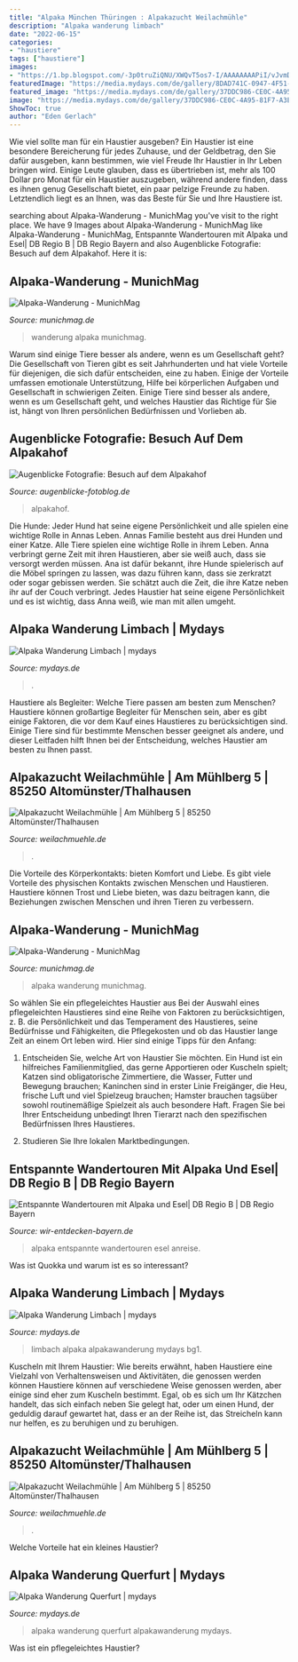 ```yaml
---
title: "Alpaka München Thüringen : Alpakazucht Weilachmühle"
description: "Alpaka wanderung limbach"
date: "2022-06-15"
categories:
- "haustiere"
tags: ["haustiere"]
images:
- "https://1.bp.blogspot.com/-3p0truZiQNU/XWQvT5os7-I/AAAAAAAAPiI/vJvmDBefrtQ5Q-__4px5h7eSkw_Dm2_jQCLcBGAs/s1600/V8.jpg"
featuredImage: "https://media.mydays.com/de/gallery/8DAD741C-0947-4F51-A20D-8411C2A2C83B/lama-alpakawanderung-limbach-bg1.jpg"
featured_image: "https://media.mydays.com/de/gallery/37DDC986-CE0C-4A95-81F7-A3E1EAF35001/lama-alpakawanderung-limbach-bg1.jpg"
image: "https://media.mydays.com/de/gallery/37DDC986-CE0C-4A95-81F7-A3E1EAF35001/lama-alpakawanderung-limbach-bg1.jpg"
ShowToc: true
author: "Eden Gerlach"
---
```



Wie viel sollte man für ein Haustier ausgeben?
Ein Haustier ist eine besondere Bereicherung für jedes Zuhause, und der Geldbetrag, den Sie dafür ausgeben, kann bestimmen, wie viel Freude Ihr Haustier in Ihr Leben bringen wird. Einige Leute glauben, dass es übertrieben ist, mehr als 100 Dollar pro Monat für ein Haustier auszugeben, während andere finden, dass es ihnen genug Gesellschaft bietet, ein paar pelzige Freunde zu haben. Letztendlich liegt es an Ihnen, was das Beste für Sie und Ihre Haustiere ist.

	

		
searching about Alpaka-Wanderung - MunichMag you've visit to the right place. We have 9 Images about Alpaka-Wanderung - MunichMag like Alpaka-Wanderung - MunichMag, Entspannte Wandertouren mit Alpaka und Esel| DB Regio B | DB Regio Bayern and also Augenblicke Fotografie: Besuch auf dem Alpakahof. Here it is:
		
    
## Alpaka-Wanderung - MunichMag

<img loading=lazy src="https://www.munichmag.de/app/uploads/2019/01/20190119170422_IMG_7786.jpg" onerror="this.onerror=null;this.src='https://tse4.mm.bing.net/th?id=OIP.ahszlOOksYhaosGy6cbL0QHaE8&amp;pid=15.1';" alt="Alpaka-Wanderung - MunichMag">

_Source: munichmag.de_

>wanderung alpaka munichmag. 

	

Warum sind einige Tiere besser als andere, wenn es um Gesellschaft geht?
Die Gesellschaft von Tieren gibt es seit Jahrhunderten und hat viele Vorteile für diejenigen, die sich dafür entscheiden, eine zu haben. Einige der Vorteile umfassen emotionale Unterstützung, Hilfe bei körperlichen Aufgaben und Gesellschaft in schwierigen Zeiten. Einige Tiere sind besser als andere, wenn es um Gesellschaft geht, und welches Haustier das Richtige für Sie ist, hängt von Ihren persönlichen Bedürfnissen und Vorlieben ab.

    
## Augenblicke Fotografie: Besuch Auf Dem Alpakahof

<img loading=lazy src="https://1.bp.blogspot.com/-3p0truZiQNU/XWQvT5os7-I/AAAAAAAAPiI/vJvmDBefrtQ5Q-__4px5h7eSkw_Dm2_jQCLcBGAs/s1600/V8.jpg" onerror="this.onerror=null;this.src='https://tse2.mm.bing.net/th?id=OIP.0esLnuPpIvJl6zIeZWtiygHaE8&amp;pid=15.1';" alt="Augenblicke Fotografie: Besuch auf dem Alpakahof">

_Source: augenblicke-fotoblog.de_

>alpakahof. 

	

Die Hunde: Jeder Hund hat seine eigene Persönlichkeit und alle spielen eine wichtige Rolle in Annas Leben.
Annas Familie besteht aus drei Hunden und einer Katze. Alle Tiere spielen eine wichtige Rolle in ihrem Leben. Anna verbringt gerne Zeit mit ihren Haustieren, aber sie weiß auch, dass sie versorgt werden müssen. Ana ist dafür bekannt, ihre Hunde spielerisch auf die Möbel springen zu lassen, was dazu führen kann, dass sie zerkratzt oder sogar gebissen werden. Sie schätzt auch die Zeit, die ihre Katze neben ihr auf der Couch verbringt. Jedes Haustier hat seine eigene Persönlichkeit und es ist wichtig, dass Anna weiß, wie man mit allen umgeht.

    
## Alpaka Wanderung Limbach | Mydays

<img loading=lazy src="https://media.mydays.com/de/gallery/8DAD741C-0947-4F51-A20D-8411C2A2C83B/lama-alpakawanderung-limbach-bg1.jpg" onerror="this.onerror=null;this.src='https://tse4.mm.bing.net/th?id=OIP.UclYTPTqGLIfCkwVEH2sPAHaEt&amp;pid=15.1';" alt="Alpaka Wanderung Limbach | mydays">

_Source: mydays.de_

>. 

	

Haustiere als Begleiter: Welche Tiere passen am besten zum Menschen?
Haustiere können großartige Begleiter für Menschen sein, aber es gibt einige Faktoren, die vor dem Kauf eines Haustieres zu berücksichtigen sind. Einige Tiere sind für bestimmte Menschen besser geeignet als andere, und dieser Leitfaden hilft Ihnen bei der Entscheidung, welches Haustier am besten zu Ihnen passt.

    
## Alpakazucht Weilachmühle | Am Mühlberg 5 | 85250 Altomünster/Thalhausen

<img loading=lazy src="https://www.weilachmuehle.de/sliderImages/alpaka-6.jpg" onerror="this.onerror=null;this.src='https://tse1.mm.bing.net/th?id=OIP.9kiOFD6LpJ3vCPc95rKOywHaEU&amp;pid=15.1';" alt="Alpakazucht Weilachmühle | Am Mühlberg 5 | 85250 Altomünster/Thalhausen">

_Source: weilachmuehle.de_

>. 

	

Die Vorteile des Körperkontakts: bieten Komfort und Liebe.
Es gibt viele Vorteile des physischen Kontakts zwischen Menschen und Haustieren. Haustiere können Trost und Liebe bieten, was dazu beitragen kann, die Beziehungen zwischen Menschen und ihren Tieren zu verbessern.

    
## Alpaka-Wanderung - MunichMag

<img loading=lazy src="https://www.munichmag.de/app/uploads/2019/01/20190119170422_IMG_7786-1024x683.jpg" onerror="this.onerror=null;this.src='https://tse1.mm.bing.net/th?id=OIP.sw0ZPO1fecfiM386uILTXgHaE8&amp;pid=15.1';" alt="Alpaka-Wanderung - MunichMag">

_Source: munichmag.de_

>alpaka wanderung munichmag. 

	

So wählen Sie ein pflegeleichtes Haustier aus
Bei der Auswahl eines pflegeleichten Haustieres sind eine Reihe von Faktoren zu berücksichtigen, z. B. die Persönlichkeit und das Temperament des Haustieres, seine Bedürfnisse und Fähigkeiten, die Pflegekosten und ob das Haustier lange Zeit an einem Ort leben wird. Hier sind einige Tipps für den Anfang:
1. Entscheiden Sie, welche Art von Haustier Sie möchten. Ein Hund ist ein hilfreiches Familienmitglied, das gerne Apportieren oder Kuscheln spielt; Katzen sind obligatorische Zimmertiere, die Wasser, Futter und Bewegung brauchen; Kaninchen sind in erster Linie Freigänger, die Heu, frische Luft und viel Spielzeug brauchen; Hamster brauchen tagsüber sowohl routinemäßige Spielzeit als auch besondere Haft. Fragen Sie bei Ihrer Entscheidung unbedingt Ihren Tierarzt nach den spezifischen Bedürfnissen Ihres Haustieres.

2. Studieren Sie Ihre lokalen Marktbedingungen.

    
## Entspannte Wandertouren Mit Alpaka Und Esel| DB Regio B | DB Regio Bayern

<img loading=lazy src="https://www.wir-entdecken-bayern.de/ausflugsziele/headerimages/image-thumb__3236__thumb_4_1/Lama_Desktop_4000x1000@2x.jpg" onerror="this.onerror=null;this.src='https://tse4.mm.bing.net/th?id=OIP.b0qAMfjtVCGSauN927jMQAHaB2&amp;pid=15.1';" alt="Entspannte Wandertouren mit Alpaka und Esel| DB Regio B | DB Regio Bayern">

_Source: wir-entdecken-bayern.de_

>alpaka entspannte wandertouren esel anreise. 

	

Was ist Quokka und warum ist es so interessant?

    
## Alpaka Wanderung Limbach | Mydays

<img loading=lazy src="https://media.mydays.com/de/gallery/37DDC986-CE0C-4A95-81F7-A3E1EAF35001/lama-alpakawanderung-limbach-bg1.jpg" onerror="this.onerror=null;this.src='https://tse4.mm.bing.net/th?id=OIP.WHyzgYMTuOCsMToBlgzG8gHaEt&amp;pid=15.1';" alt="Alpaka Wanderung Limbach | mydays">

_Source: mydays.de_

>limbach alpaka alpakawanderung mydays bg1. 

	

Kuscheln mit Ihrem Haustier: Wie bereits erwähnt, haben Haustiere eine Vielzahl von Verhaltensweisen und Aktivitäten, die genossen werden können
Haustiere können auf verschiedene Weise genossen werden, aber einige sind eher zum Kuscheln bestimmt. Egal, ob es sich um Ihr Kätzchen handelt, das sich einfach neben Sie gelegt hat, oder um einen Hund, der geduldig darauf gewartet hat, dass er an der Reihe ist, das Streicheln kann nur helfen, es zu beruhigen und zu beruhigen.

    
## Alpakazucht Weilachmühle | Am Mühlberg 5 | 85250 Altomünster/Thalhausen

<img loading=lazy src="https://www.weilachmuehle.de/sliderImages/alpaka-3.jpg" onerror="this.onerror=null;this.src='https://tse1.mm.bing.net/th?id=OIP.MPkC1vHgl1OoXLCpuRVJPwHaEU&amp;pid=15.1';" alt="Alpakazucht Weilachmühle | Am Mühlberg 5 | 85250 Altomünster/Thalhausen">

_Source: weilachmuehle.de_

>. 

	

Welche Vorteile hat ein kleines Haustier?

    
## Alpaka Wanderung Querfurt | Mydays

<img loading=lazy src="https://media.mydays.com/de/gallery/F502FBFE-5477-4ADD-A2D5-6CC63C1F7079/lama-alpakawanderung-querfurt-bg2.jpg" onerror="this.onerror=null;this.src='https://tse4.mm.bing.net/th?id=OIP.sw3Pc3SmbpnwvTHGbyArpwHaEt&amp;pid=15.1';" alt="Alpaka Wanderung Querfurt | mydays">

_Source: mydays.de_

>alpaka wanderung querfurt alpakawanderung mydays. 

	

Was ist ein pflegeleichtes Haustier?

